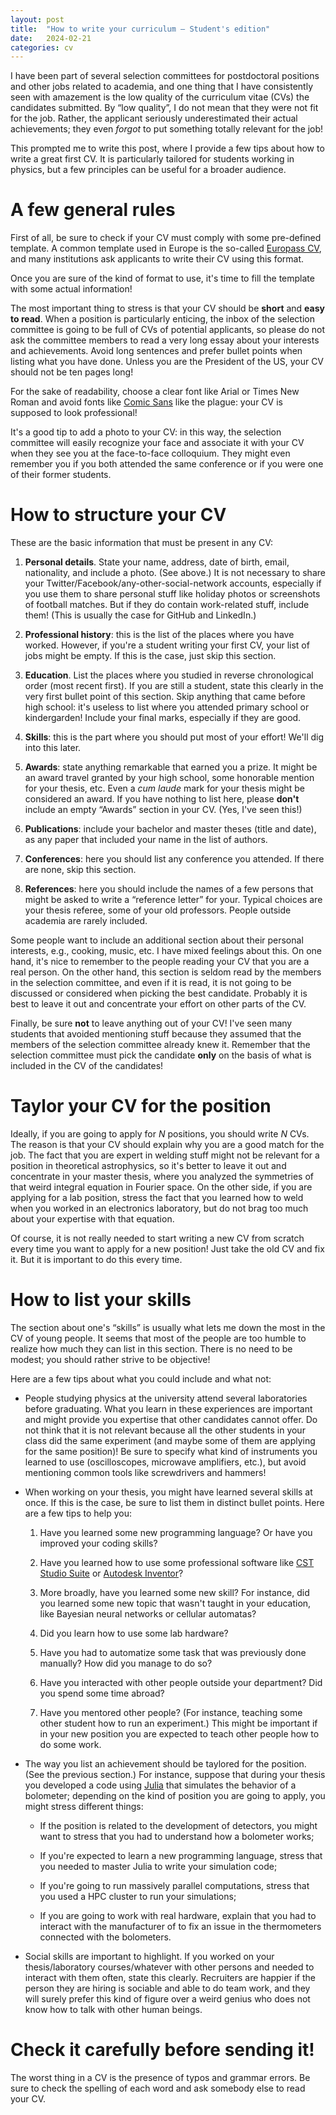 ```yaml
---
layout: post
title:  "How to write your curriculum — Student's edition"
date:   2024-02-21
categories: cv
---
```


I have been part of several selection committees for postdoctoral positions and other jobs related to academia, and one thing that I have consistently seen with amazement is the low quality of the curriculum vitae (CVs) the candidates submitted.
By “low quality”, I do not mean that they were not fit for the job.
Rather, the applicant seriously underestimated their actual achievements; they even *forgot* to put something totally relevant for the job!

This prompted me to write this post, where I provide a few tips about how to write a great first CV.
It is particularly tailored for students working in physics, but a few principles can be useful for a broader audience.


# A few general rules

First of all, be sure to check if your CV must comply with some pre-defined template.
A common template used in Europe is the so-called [Europass CV](https://europa.eu/europass/en/create-europass-cv), and many institutions ask applicants to write their CV using this format.

Once you are sure of the kind of format to use, it's time to fill the template with some actual information!

The most important thing to stress is that your CV should be **short** and **easy to read**.
When a position is particularly enticing, the inbox of the selection committee is going to be full of CVs of potential applicants, so please do not ask the committee members to read a very long essay about your interests and achievements.
Avoid long sentences and prefer bullet points when listing what you have done.
Unless you are the President of the US, your CV should not be ten pages long!

For the sake of readability, choose a clear font like Arial or Times New Roman and avoid fonts like [Comic Sans](https://en.wikipedia.org/wiki/Comic_Sans) like the plague: your CV is supposed to look professional!

It's a good tip to add a photo to your CV: in this way, the selection committee will easily recognize your face and associate it with your CV when they see you at the face-to-face colloquium. They might even remember you if you both attended the same conference or if you were one of their former students.


# How to structure your CV

These are the basic information that must be present in any CV:

1.  **Personal details**.
    State your name, address, date of birth, email, nationality, and include a photo.
    (See above.)
    It is not necessary to share your Twitter/Facebook/any-other-social-network accounts, especially if you use them to share personal stuff like holiday photos or screenshots of football matches. But if they do contain work-related stuff, include them! (This is usually the case for GitHub and LinkedIn.)

2.  **Professional history**: this is the list of the places where you have worked.
    However, if you're a student writing your first CV, your list of jobs might be empty.
    If this is the case, just skip this section.

3.  **Education**.
    List the places where you studied in reverse chronological order (most recent first).
    If you are still a student, state this clearly in the very first bullet point of this section.
    Skip anything that came before high school: it's useless to list where you attended primary school or kindergarden!
    Include your final marks, especially if they are good.

4.  **Skills**: this is the part where you should put most of your effort! We'll dig into this later.

5.  **Awards**: state anything remarkable that earned you a prize. It might be an award travel granted by your high school, some honorable mention for your thesis, etc. Even a *cum laude* mark for your thesis might be considered an award. If you have nothing to list here, please **don't** include an empty “Awards” section in your CV. (Yes, I've seen this!)

6.  **Publications**: include your bachelor and master theses (title and date), as any paper that included your name in the list of authors.

7.  **Conferences**: here you should list any conference you attended.
    If there are none, skip this section.

8.  **References**: here you should include the names of a few persons that might be asked to write a “reference letter” for your. Typical choices are your thesis referee, some of your old professors. People outside academia are rarely included.

Some people want to include an additional section about their personal interests, e.g., cooking, music, etc.
I have mixed feelings about this.
On one hand, it's nice to remember to the people reading your CV that you are a real person.
On the other hand, this section is seldom read by the members in the selection committee, and even if it is read, it is not going to be discussed or considered when picking the best candidate.
Probably it is best to leave it out and concentrate your effort on other parts of the CV.

Finally, be sure **not** to leave anything out of your CV!
I've seen many students that avoided mentioning stuff because they assumed that the members of the selection committee already knew it.
Remember that the selection committee must pick the candidate **only** on the basis of what is included in the CV of the candidates!


# Taylor your CV for the position

Ideally, if you are going to apply for *N* positions, you should write *N* CVs.
The reason is that your CV should explain why you are a good match for the job.
The fact that you are expert in welding stuff might not be relevant for a position in theoretical astrophysics, so it's better to leave it out and concentrate in your master thesis, where you analyzed the symmetries of that weird integral equation in Fourier space.
On the other side, if you are applying for a lab position, stress the fact that you learned how to weld when you worked in an electronics laboratory, but do not brag too much about your expertise with that equation.

Of course, it is not really needed to start writing a new CV from scratch every time you want to apply for a new position!
Just take the old CV and fix it.
But it is important to do this every time.


# How to list your skills

The section about one's “skills” is usually what lets me down the most in the CV of young people.
It seems that most of the people are too humble to realize how much they can list in this section.
There is no need to be modest; you should rather strive to be objective!

Here are a few tips about what you could include and what not:

-   People studying physics at the university attend several laboratories before graduating.
    What you learn in these experiences are important and might provide you expertise that other candidates cannot offer.
    Do not think that it is not relevant because all the other students in your class did the same experiment (and maybe some of them are applying for the same position)!
    Be sure to specify what kind of instruments you learned to use (oscilloscopes, microwave amplifiers, etc.), but avoid mentioning common tools like screwdrivers and hammers!

-   When working on your thesis, you might have learned several skills at once.
    If this is the case, be sure to list them in distinct bullet points.
    Here are a few tips to help you:

    1.  Have you learned some new programming language? Or have you improved your coding skills?

    2.  Have you learned how to use some professional software like [CST Studio Suite](https://www.3ds.com/products/simulia/cst-studio-suite) or [Autodesk Inventor](https://www.autodesk.it/products/inventor)?

    3.  More broadly, have you learned some new skill? For instance, did you learned some new topic that wasn't taught in your education, like Bayesian neural networks or cellular automatas?

    4.  Did you learn how to use some lab hardware?

    5.  Have you had to automatize some task that was previously done manually? How did you manage to do so?

    6.  Have you interacted with other people outside your department? Did you spend some time abroad?

    7.  Have you mentored other people?
        (For instance, teaching some other student how to run an experiment.)
        This might be important if in your new position you are expected to teach other people how to do some work.

-   The way you list an achievement should be taylored for the position.
    (See the previous section.)
    For instance, suppose that during your thesis you developed a code using [Julia](https://julialang.org/) that simulates the behavior of a bolometer; depending on the kind of position you are going to apply, you might stress different things:

    -   If the position is related to the development of detectors, you might want to stress that you had to understand how a bolometer works;

    -   If you're expected to learn a new programming language, stress that you needed to master Julia to write your simulation code;

    -   If you're going to run massively parallel computations, stress that you used a HPC cluster to run your simulations;

    -   If you are going to work with real hardware, explain that you had to interact with the manufacturer of to fix an issue in the thermometers connected with the bolometers.

-   Social skills are important to highlight. If you worked on your thesis/laboratory courses/whatever with other persons and needed to interact with them often, state this clearly.
    Recruiters are happier if the person they are hiring is sociable and able to do team work, and they will surely prefer this kind of figure over a weird genius who does not know how to talk with other human beings.


# Check it carefully before sending it!

The worst thing in a CV is the presence of typos and grammar errors.
Be sure to check the spelling of each word and ask somebody else to read your CV.

